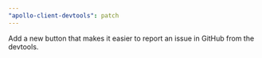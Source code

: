 ```yaml
---
"apollo-client-devtools": patch
---
```


Add a new button that makes it easier to report an issue in GitHub from the devtools.
